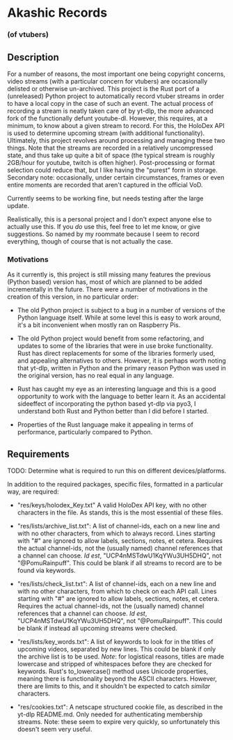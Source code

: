 # Akashic Records
### (of vtubers)

## Description

For a number of reasons, the most important one being copyright concerns, video streams (with a particular concern for vtubers) are occasionally delisted or otherwise un-archived. This project is the Rust port of a (unreleased) Python project to automatically record vtuber streams in order to have a local copy in the case of such an event. The actual process of recording a stream is neatly taken care of by yt-dlp, the more advanced fork of the functionally defunt youtube-dl. However, this requires, at a minimum, to know about a given stream to record. For this, the HoloDex API is used to determine upcoming stream (with additional functionality). Ultimately, this project revolves around processing and managing these two things. Note that the streams are recorded in a relatively uncompressed state, and thus take up quite a bit of space (the typical stream is roughly 2GB/hour for youtube, twitch is often higher). Post-processing or format selection could reduce that, but I like having the "purest" form in storage. Secondary note: occasionally, under certain circumstances, frames or even entire moments are recorded that aren't captured in the official VoD.

Currently seems to be working fine, but needs testing after the large update.

Realistically, this is a personal project and I don't expect anyone else to actually use this. If you *do* use this, feel free to let me know, or give suggestions. So named by my roommate because I seem to record everything, though of course that is not actually the case.

### Motivations

As it currently is, this project is still missing many features the previous (Python based) version has, most of which are planned to be added incrementally in the future. There were a number of motivations in the creation of this version, in no particular order:

- The old Python project is subject to a bug in a number of versions of the Python language itself. While at some level this is easy to work around, it's a bit inconvenient when mostly ran on Raspberry Pis.

- The old Python project would benefit from some refactoring, and updates to some of the libraries that were in use broke functionality. Rust has direct replacements for some of the libraries formerly used, and appealing alternatives to others. However, it is perhaps worth noting that yt-dlp, written in Python and the primary reason Python was used in the original version, has no real equal in any language.

- Rust has caught my eye as an interesting language and this is a good opportunity to work with the language to better learn it. As an accidental sideeffect of incorporating the python based yt-dlp via pyo3, I understand both Rust and Python better than I did before I started.

- Properties of the Rust language make it appealing in terms of performance, particularly compared to Python.

## Requirements

TODO: Determine what is required to run this on different devices/platforms.

In addition to the required packages, specific files, formatted in a particular way, are required:

- "res/keys/holodex_Key.txt" A valid HoloDex API key, with no other characters in the file. As stands, this is the most essential of these files.

- "res/lists/archive_list.txt": A list of channel-ids, each on a new line and with no other characters, from which to always record. Lines starting with "#" are ignored to allow labels, sections, notes, et cetera. Requires the actual channel-ids, not the (usually named) channel references that a channel can choose. *Id est*, "UCP4nMSTdwU1KqYWu3UH5DHQ", not "@PomuRainpuff". This could be blank if all streams to record are to be found via keywords.

- "res/lists/check_list.txt": A list of channel-ids, each on a new line and with no other characters, from which to check on each API call. Lines starting with "#" are ignored to allow labels, sections, notes, et cetera. Requires the actual channel-ids, not the (usually named) channel references that a channel can choose. *Id est*, "UCP4nMSTdwU1KqYWu3UH5DHQ", not "@PomuRainpuff". This could be blank if instead all upcoming streams were checked.

- "res/lists/key_words.txt": A list of keywords to look for in the titles of upcoming videos, separated by new lines. This could be blank if only the archive list is to be used. *Note*: for logistical reasons, titles are made lowercase and stripped of whitespaces before they are checked for keywords. Rust's to_lowercase() method uses Unicode properties, meaning there is functionality beyond the ASCII characters. However, there are limits to this, and it shouldn't be expected to catch *similar* characters.

- "res/cookies.txt": A netscape structured cookie file, as described in the yt-dlp README.md. Only needed for authenticating membership streams. Note: these seem to expire very quickly, so unfortunately this doesn't seem very useful.
